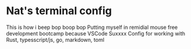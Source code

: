 # Nat's terminal config

This is how i beep bop boop bop
Putting myself in remidial mouse free development bootcamp because VSCode Suxxxx
Config for working with Rust, typesscript/js, go, markdown, toml
